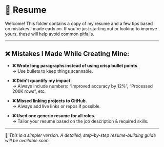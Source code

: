# 📄 Resume

Welcome! This folder contains a copy of my resume and a few tips based on mistakes I made early on. If you're just starting out or looking to improve yours, these will help avoid common pitfalls.

---

## ❌ Mistakes I Made While Creating Mine:

- **❌ Wrote long paragraphs instead of using crisp bullet points.**  
  → Use bullets to keep things scannable.

- **❌ Didn’t quantify my impact.**  
  → Always include numbers: “Improved accuracy by 12%”, “Processed 200K rows”, etc.

- **❌ Missed linking projects to GitHub.**  
  → Always add live links or repos if possible.

- **❌ Used one generic resume for all roles.**  
  → Tailor your resume based on the job description & required skills.

---

📌 *This is a simpler version. A detailed, step-by-step resume-building guide will be available soon.*  
